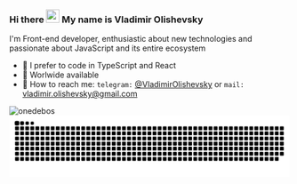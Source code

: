 ### Hi there <img src="https://media1.tenor.com/images/f88ee476d2f653b9cbc5a7b95acbd265/tenor.gif?itemid=11366012" width="24px" height="24px"> My name is Vladimir Olishevsky

I'm Front-end developer, enthusiastic about new technologies and passionate about JavaScript and its entire ecosystem

- 🔭 I prefer to code in TypeScript and React
- 🌱 Worlwide available
- 📧 How to reach me: ```telegram:``` [@VladimirOlishevsky](https://t.me/VladimirOlishevsky) or ```mail:``` vladimir.olishevsky@gmail.com  

<img align="left" src="https://github-readme-stats.vercel.app/api/top-langs/?username=VladimirOlishevsky&layout=compact&hide=html" alt="onedebos" >

![snake gif](https://github.com/VladimirOlishevsky/VladimirOlishevsky/blob/output/github-contribution-grid-snake.svg)
